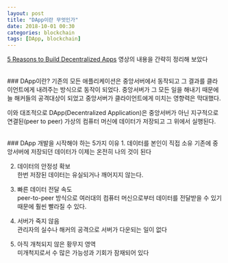 ```yaml
---
layout: post
title: "DApp이란 무엇인가"
date: 2018-10-01 00:30
categories: blockchain
tags: [DApp, blockchain]
---
```

[5 Reasons to Build Decentralized Apps][1] 영상의 내용을 간략히 정리해 보았다

<br>
### DApp이란?
기존의 모든 애플리케이션은 중앙서버에서 동작되고 그 결과를 클라이언트에게 내려주는 방식으로 동작이 되었다. 중앙서버가 그 모든 일을 해내기 때문에 늘 해커들의 공격대상이 되었고 중앙서버가 클라이언트에게 미치는 영향력은 막대했다.

이와 대조적으로 DApp(Decentralized Application)은 중앙서버가 아닌 지구적으로 연결된(peer to peer) 가상의 컴퓨터 머신에 데이터가 저장되고 그 위에서 실행된다.

<br>
### DApp 개발을 시작해야 하는 5가지 이유
1. 데이터를 본인이 직접 소유
기존에 중앙서버에 저장되던 데이터가 이제는 온전히 나의 것이 된다

2. 데이터의 안정성 확보  
한번 저장된 데이터는 유실되거나 깨어지지 않는다.

3. 빠른 데이터 전달 속도  
peer-to-peer 방식으로 여러대의 컴퓨터 머신으로부터 데이터를 전달받을 수 있기 때문에 훨씬 빨라질 수 있다.

4. 서버가 죽지 않음  
관리자의 실수나 해커의 공격으로 서버가 다운되는 일이 없다

5. 아직 개척되지 않은 황무지 영역  
미개척지로서 수 많은 가능성과 기회가 잠재되어 있다




[1]:https://www.youtube.com/watch?v=utmnexPw1bY&list=PL2-dafEMk2A5VKD1CvdJMNIYerxoyPOcU